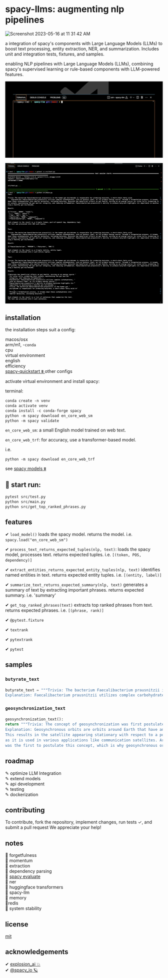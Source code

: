 # spacy-llms: augmenting nlp pipelines

<img width="514" alt="Screenshot 2023-05-16 at 11 31 42 AM" src="https://github.com/patmejia/spacy-llm/assets/92187562/af4ce21a-e872-4f5f-9d1b-cc464d812157">

a integration of spacy's components with Large Language Models (LLMs) to boost text processing, entity extraction, NER, and summarization. Includes unit and integration tests, fixtures, and samples.

enabling NLP pipelines with Large Language Models (LLMs), combining spacy's supervised learning or rule-based components with LLM-powered features.

![process_text_foo](docs/process_text.gif)

![console-output](docs/console_screenshoot.png)

## installation

the installation steps suit a config:

macos/osx</br>
arm/m1, -`conda`</br>
cpu</br>
virtual environment</br>
english</br>
efficiency</br>
[spacy-quickstart ⩩ ](https://spacy.io/usage#quickstart) other configs

activate virtual environment and install spacy:

terminal:

```shell
conda create -n venv
conda activate venv
conda install -c conda-forge spacy
python -m spacy download en_core_web_sm
python -m spacy validate
```

`en_core_web_sm`: a small English model trained on web text.

`en_core_web_trf`: for accuracy, use a transformer-based model.

i.e.

```shell
python -m spacy download en_core_web_trf
```

see [spacy models ⩩ ](https://spacy.io/models/en#en_core_web_sm)

## 🏁 start run:

```shell
pytest src/test.py
python src/main.py
python src/get_top_ranked_phrases.py
```

## features

✔︎ `load_model()` loads the spacy model. returns the model. i.e. `spacy.load("en_core_web_sm")`

✔︎ `process_text_returns_expected_tuples(nlp, text)`: loads the spacy model, processes text. returns expected tuples. i.e. `[(token, POS, dependency)]`

✔︎ `extract_entities_returns_expected_entity_tuples(nlp, text)` identifies named entities in text. returns expected entity tuples. i.e. `[(entity, label)]`

✔︎ `summarize_text_returns_expected_summary(nlp, text)` generates a summary of text by extracting important phrases. returns expected summary. i.e. 'summary'

✔︎ `get_top_ranked_phrases(text)` extracts top ranked phrases from text. returns expected phrases. i.e. `[(phrase, rank)]`

✔︎ `@pytest.fixture`

✔︎ `textrank`

✔︎ `pytextrank`

✔︎ `pytest`

## samples

### `butyrate_text`

```python
butyrate_text = """Trivia: The bacterium Faecalibacterium prausnitzii in the human gut microbiome is responsible for producing butyrate, a short-chain fatty acid.
Explanation: Faecalibacterium prausnitzii utilizes complex carbohydrates, such as dietary fiber, as its primary energy source. Through a fermentation process, it breaks down these carbohydrates into smaller molecules, including butyrate. Butyrate has beneficial effects on gut health, serving as an energy source for colon cells, promoting their growth, maintaining the gut barrier integrity, and reducing inflammation. Faecalibacterium prausnitzii's ability to produce butyrate highlights its importance in maintaining a healthy gut microbiome."""
```

### `geosynchronization_text`

```python
geosynchronization_text():
return """Trivia: The concept of geosynchronization was first postulated by Arthur C. Clarke.
Explanation: Geosynchronous orbits are orbits around Earth that have an orbital period matching Earth's rotation period.
This results in the satellite appearing stationary with respect to a point on Earth's surface. This concept is crucial in space physics and geodesy,
as it is used in various applications like communication satellites. Arthur C. Clarke, a British science fiction writer,
was the first to postulate this concept, which is why geosynchronous orbits are sometimes referred to as Clarke orbits."""
```

## roadmap

✎ optimize LLM Integration </br>
✎ extend models </br>
✎ api development </br>
✎ testing </br>
✎ dockerization </br>

## contributing

To contribute, fork the repository, implement changes, run tests ✓, and submit a pull request We appreciate your help!

## notes

💭 forgetfulness</br>
💭 momentum</br>
💭 extraction</br>
💭 dependency parsing </br>
💭 [spacy evaluate](https://spacy.io/api/cli#evaluate)</br>
💭 ner</br>
🤗 huggingface transformers</br>
🦙 spacy-llm  
💭 memory</br>
💭redis</br>
💭 system stability</br>

## license

[mit](https://choosealicense.com/licenses/mit/)

## acknowledgements

✔︎ [explosion_ai 💥](https://github.com/explosion)</br >
✔︎ [@spacy_io 🪐](https://github.com/explosion/spacy-llm)
